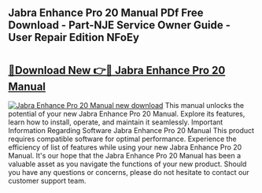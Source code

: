 ## Jabra Enhance Pro 20 Manual PDf Free Download - Part-NJE Service Owner Guide - User Repair Edition NFoEy

# <h2><a href="http://bc36839.oget.top/?id=Jabra+Enhance+Pro+20+Manual">🔗Download New 👉🔴 Jabra Enhance Pro 20 Manual</a></h2>

[![Jabra Enhance Pro 20 Manual new download](https://i.imgur.com/5g1atiW.png)](http://bc36839.oget.top/?id=Jabra+Enhance+Pro+20+Manual)
This manual unlocks the potential of your new Jabra Enhance Pro 20 Manual. Explore its features, learn how to install, operate, and maintain it seamlessly. Important Information Regarding Software Jabra Enhance Pro 20 Manual This product requires compatible software for optimal performance. Experience the efficiency of list of features while using your new Jabra Enhance Pro 20 Manual. It's our hope that the Jabra Enhance Pro 20 Manual has been a valuable asset as you navigate the functions of your new product. Should you have any questions or concerns, please do not hesitate to contact our customer support team.
